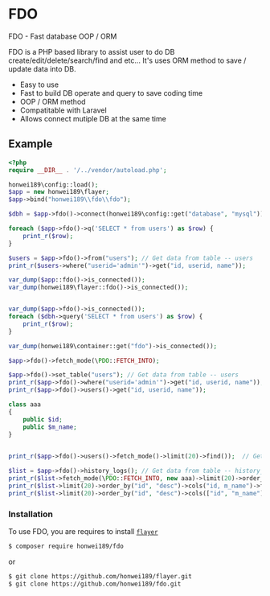 # FDO

FDO - Fast database OOP / ORM 

FDO is a PHP based library to assist user to do DB create/edit/delete/search/find and etc... It's uses ORM method to save / update data into DB.

  - Easy to use
  - Fast to build DB operate and query to save coding time
  - OOP / ORM method
  - Compatitable with Laravel
  - Allows connect mutiple DB at the same time

## Example

```php
<?php
require __DIR__ . '/../vendor/autoload.php';

honwei189\config::load();
$app = new honwei189\flayer;
$app->bind("honwei189\\fdo\\fdo");

$dbh = $app->fdo()->connect(honwei189\config::get("database", "mysql"));

foreach ($app->fdo()->q('SELECT * from users') as $row) {
    print_r($row);
}

$users = $app->fdo()->from("users"); // Get data from table -- users
print_r($users->where("userid='admin'")->get("id, userid, name"));

var_dump($app::fdo()->is_connected());
var_dump(honwei189\flayer::fdo()->is_connected());


var_dump($app->fdo()->is_connected());
foreach ($dbh->query('SELECT * from users') as $row) {
    print_r($row);
}

var_dump(honwei189\container::get("fdo")->is_connected());

$app->fdo()->fetch_mode(\PDO::FETCH_INTO);

$app->fdo()->set_table("users"); // Get data from table -- users
print_r($app->fdo()->where("userid='admin'")->get("id, userid, name"));
print_r($app->fdo()->users()->get("id, userid, name"));

class aaa
{
    public $id;
    public $m_name;
}

 
print_r($app->fdo()->users()->fetch_mode()->limit(20)->find());  // Get data from table -- users  with default fetch mode -- PDO::FETCH_LAZY

$list = $app->fdo()->history_logs(); // Get data from table -- history_logs
print_r($list->fetch_mode(\PDO::FETCH_INTO, new aaa)->limit(20)->order_by("id", "desc")->find("id, m_name"));
print_r($list->limit(20)->order_by("id", "desc")->cols("id, m_name")->find());
print_r($list->limit(20)->order_by("id", "desc")->cols(["id", "m_name"])->find());
```

### Installation

To use FDO, you are requires to install [`flayer`](https://github.com/honwei189/flayer.git)

```sh
$ composer require honwei189/fdo
```
or
```sh
$ git clone https://github.com/honwei189/flayer.git
$ git clone https://github.com/honwei189/fdo.git
```
